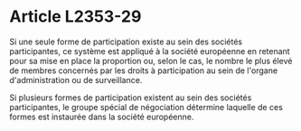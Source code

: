 # Article L2353-29

Si une seule forme de participation existe au sein des sociétés participantes, ce système est appliqué à la société européenne en retenant pour sa mise en place la proportion ou, selon le cas, le nombre le plus élevé de membres concernés par les droits à participation au sein de l'organe d'administration ou de surveillance.

Si plusieurs formes de participation existent au sein des sociétés participantes, le groupe spécial de négociation détermine laquelle de ces formes est instaurée dans la société européenne.